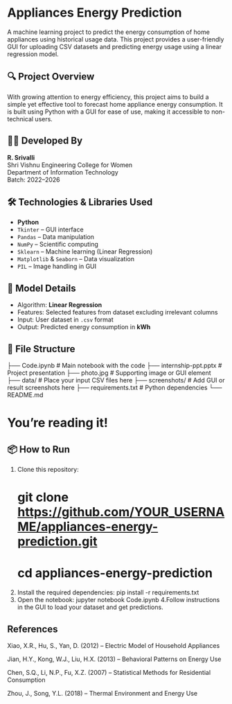 # Appliances Energy Prediction

A machine learning project to predict the energy consumption of home appliances using historical usage data. This project provides a user-friendly GUI for uploading CSV datasets and predicting energy usage using a linear regression model.

## 🔍 Project Overview

With growing attention to energy efficiency, this project aims to build a simple yet effective tool to forecast home appliance energy consumption. It is built using Python with a GUI for ease of use, making it accessible to non-technical users.

## 👩‍💻 Developed By
**R. Srivalli**  
Shri Vishnu Engineering College for Women  
Department of Information Technology  
Batch: 2022–2026

## 🛠️ Technologies & Libraries Used

- **Python**
- `Tkinter` – GUI interface
- `Pandas` – Data manipulation
- `NumPy` – Scientific computing
- `Sklearn` – Machine learning (Linear Regression)
- `Matplotlib` & `Seaborn` – Data visualization
- `PIL` – Image handling in GUI

## 🧠 Model Details

- Algorithm: **Linear Regression**
- Features: Selected features from dataset excluding irrelevant columns
- Input: User dataset in `.csv` format
- Output: Predicted energy consumption in **kWh**

## 📂 File Structure

├── Code.ipynb # Main notebook with the code ├── internship-ppt.pptx # Project presentation ├── photo.jpg # Supporting image or GUI element ├── data/ # Place your input CSV files here ├── screenshots/ # Add GUI or result screenshots here ├── requirements.txt # Python dependencies └── README.md 
# You’re reading it!

## 📦 How to Run

1. Clone this repository:
   # git clone https://github.com/YOUR_USERNAME/appliances-energy-prediction.git
   # cd appliances-energy-prediction
2. Install the required dependencies:
    pip install -r requirements.txt
3. Open the notebook:
    jupyter notebook Code.ipynb
4.Follow instructions in the GUI to load your dataset and get predictions.
## References
Xiao, X.R., Hu, S., Yan, D. (2012) – Electric Model of Household Appliances

Jian, H.Y., Kong, W.J., Liu, H.X. (2013) – Behavioral Patterns on Energy Use

Chen, S.Q., Li, N.P., Fu, X.Z. (2007) – Statistical Methods for Residential Consumption

Zhou, J., Song, Y.L. (2018) – Thermal Environment and Energy Use   
   
